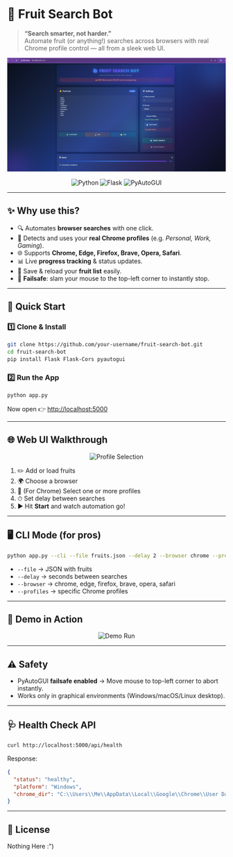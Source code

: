 # 🍎 Fruit Search Bot  
> **“Search smarter, not harder.”**  
Automate fruit (or anything!) searches across browsers with real Chrome profile control — all from a sleek web UI.  

<p align="center">
  <img src="screenshots/ui_home.png" alt="UI Screenshot" width="700">
</p>  

<p align="center">
  <img src="https://img.shields.io/badge/python-3.9+-blue.svg" alt="Python">
  <img src="https://img.shields.io/badge/framework-Flask-green.svg" alt="Flask">
  <img src="https://img.shields.io/badge/automation-PyAutoGUI-orange.svg" alt="PyAutoGUI">
</p>  

---

## ✨ Why use this?
- 🔍 Automates **browser searches** with one click.  
- 👤 Detects and uses your **real Chrome profiles** (e.g. *Personal, Work, Gaming*).  
- 🌐 Supports **Chrome, Edge, Firefox, Brave, Opera, Safari**.  
- 📊 Live **progress tracking** & status updates.  
- 💾 Save & reload your **fruit list** easily.  
- 🛑 **Failsafe**: slam your mouse to the top-left corner to instantly stop.  

---

## 🚀 Quick Start

### 1️⃣ Clone & Install
```bash
git clone https://github.com/your-username/fruit-search-bot.git
cd fruit-search-bot
pip install Flask Flask-Cors pyautogui
```

### 2️⃣ Run the App
```bash
python app.py
```
Now open 👉 [http://localhost:5000](http://localhost:5000)  

---

## 🌐 Web UI Walkthrough
<p align="center">
  <img src="screenshots/profile_select.png" alt="Profile Selection" width="700">
</p>  

1. ✏️ Add or load fruits  
2. 🌍 Choose a browser  
3. 👤 (For Chrome) Select one or more profiles  
4. ⏱ Set delay between searches  
5. ▶️ Hit **Start** and watch automation go!  

---

## 🖥️ CLI Mode (for pros)
```bash
python app.py --cli --file fruits.json --delay 2 --browser chrome --profiles "Work" "Personal"
```
- `--file` → JSON with fruits  
- `--delay` → seconds between searches  
- `--browser` → chrome, edge, firefox, brave, opera, safari  
- `--profiles` → specific Chrome profiles  

---

## 📸 Demo in Action
<p align="center">
  <img src="screenshots/running_demo.gif" alt="Demo Run" width="700">
</p>  

---

## ⚠️ Safety
- PyAutoGUI **failsafe enabled** → Move mouse to top-left corner to abort instantly.  
- Works only in graphical environments (Windows/macOS/Linux desktop).  

---

## 🩺 Health Check API
```bash
curl http://localhost:5000/api/health
```
Response:
```json
{
  "status": "healthy",
  "platform": "Windows",
  "chrome_dir": "C:\\Users\\Me\\AppData\\Local\\Google\\Chrome\\User Data"
}
```

---

## 📜 License
Nothing Here :")
